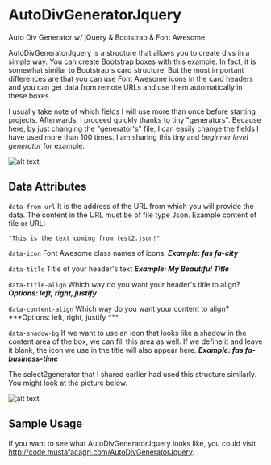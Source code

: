 # AutoDivGeneratorJquery
Auto Div Generator w/ jQuery &amp; Bootstrap &amp; Font Awesome

AutoDivGeneratorJquery is a structure that allows you to create divs in a simple way.
You can create Bootstrap boxes with this example. In fact, it is somewhat similar to Bootstrap's card structure. But the most important differences are that you can use Font Awesome icons in the card headers and you can get data from remote URLs and use them automatically in these boxes.

I usually take note of which fields I will use more than once before starting projects. Afterwards, I proceed quickly thanks to tiny "generators". Because here, by just changing the "generator's" file, I can easily change the fields I have used more than 100 times. I am sharing this tiny and *beginner level generator* for example.

![alt text](https://www.mustafacagri.com/wp-content/uploads/2020/10/Auto-Div-Generator-w-jQuery-Bootstrap-Font-Awesome-1.png "Auto Div Generator w jQuery & Bootstrap & Font Awesome")

## Data Attributes
` data-from-url ` It is the address of the URL from which you will provide the data. The content in the URL must be of file type Json.
 Example content of file or URL:
 ```
 "This is the text coming from test2.json!"
 ```
 
 ` data-icon ` Font Awesome class names of icons. ***Example: fas fa-city***
 
 ` data-title ` Title of your header's text ***Example: My Beautiful Title***
 
 ` data-title-align ` Which way do you want your header's title to align? ***Options: left, right, justify***
 
 ` data-content-align ` Which way do you want your content to align? ***Options: left, right, justify ***
 
 
 ` data-shadow-bg ` If we want to use an icon that looks like a shadow in the content area of ​​the box, we can fill this area as well. If we define it and leave it blank, the icon we use in the title will also appear here. ***Example: fas fa-business-time***

The select2generator that I shared earlier had used this structure similarly. You might look at the picture below.

![alt text](http://code.mustafacagri.com/select2generator/ss/ss-min.png "Select2 Generator From Json")
 
## Sample Usage
If you want to see what AutoDivGeneratorJquery looks like, you could visit http://code.mustafacagri.com/AutoDivGeneratorJquery.
